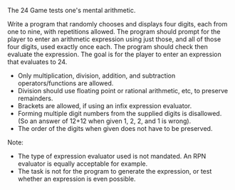 The 24 Game tests one's mental arithmetic.

Write a program that randomly chooses and displays four digits, each from one to nine, with repetitions allowed. The program should prompt for the player to enter an arithmetic expression using just those, and all of those four digits, used exactly once each. The program should check then evaluate the expression. The goal is for the player to enter an expression that evaluates to 24.

* Only multiplication, division, addition, and subtraction operators/functions are allowed.
* Division should use floating point or rational arithmetic, etc, to preserve remainders.
* Brackets are allowed, if using an infix expression evaluator.
* Forming multiple digit numbers from the supplied digits is disallowed. (So an answer of 12+12 when given 1, 2, 2, and 1 is wrong).
* The order of the digits when given does not have to be preserved.

Note:
* The type of expression evaluator used is not mandated. An RPN evaluator is equally acceptable for example.
* The task is not for the program to generate the expression, or test whether an expression is even possible.

